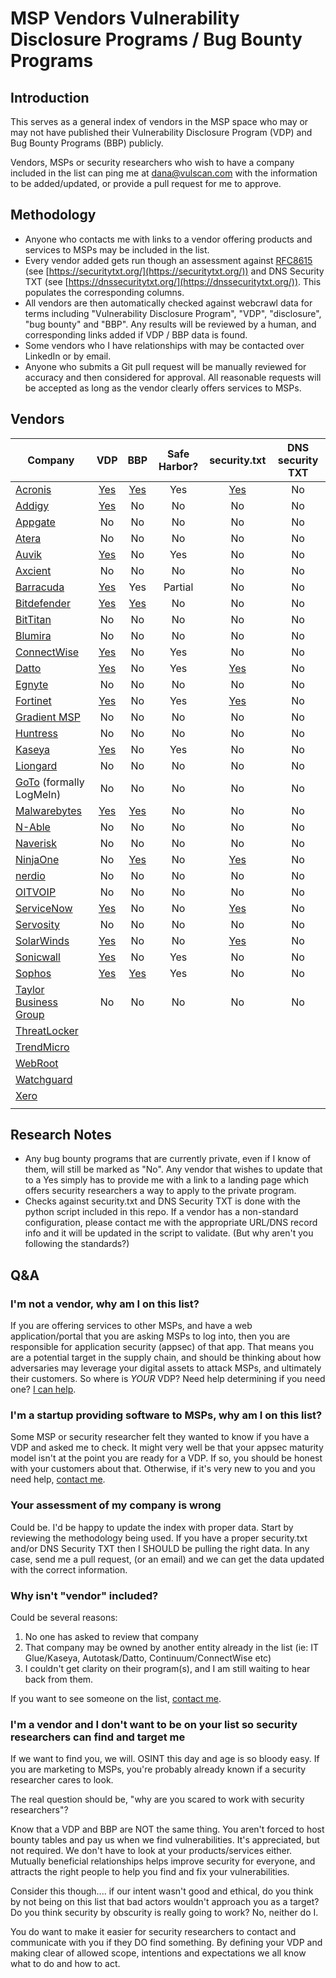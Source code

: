 # MSP Vendors Vulnerability Disclosure Programs / Bug Bounty Programs

## Introduction
This serves as a general index of vendors in the MSP space who may or may not have published their Vulnerability Disclosure Program (VDP) and Bug Bounty Programs (BBP) publicly.

Vendors, MSPs or security researchers who wish to have a company included in the list can ping me at [dana@vulscan.com](mailto:dana@vulscan.com) with the information to be added/updated, or provide a pull request for me to approve. 

## Methodology
- Anyone who contacts me with links to a vendor offering products and services to MSPs may be included in the list.
- Every vendor added gets run though an assessment against [RFC8615](https://datatracker.ietf.org/doc/html/rfc8615) (see [https://securitytxt.org/](https://securitytxt.org/)) and DNS Security TXT (see [https://dnssecuritytxt.org/](https://dnssecuritytxt.org/)). This populates the corresponding columns.
- All vendors are then automatically checked against webcrawl data for terms including "Vulnerability Disclosure Program", "VDP", "disclosure", "bug bounty" and "BBP". Any results will be reviewed by a human, and corresponding links added if VDP / BBP data is found.
- Some vendors who I have relationships with may be contacted over LinkedIn or by email.
- Anyone who submits a Git pull request will be manually reviewed for accuracy and then considered for approval. All reasonable requests will be accepted as long as the vendor clearly offers services to MSPs.

## Vendors
| Company  | VDP | BBP | Safe Harbor? | security.txt | DNS security TXT |
| --- | :-: | :-: | :-: | :-: | :-: |
| [Acronis](https://www.acronis.com/)  | [Yes](https://hackerone.com/acronis/)  | [Yes](https://hackerone.com/acronis/) | Yes | [Yes](https://www.acronis.com/.well-known/security.txt) | No |
| [Addigy](https://addigy.com/)  | [Yes](https://addigy.com/responsible-disclosure/) | No | No | No | No |
| [Appgate](https://www.appgate.com/)  | No | No | No | No | No |
| [Atera](https://www.atera.com/)  | No | No | No | No | No |
| [Auvik](https://www.auvik.com/)  | [Yes](https://hackerone.com/auvik) | No | Yes  | No | No |
| [Axcient](https://axcient.com/)  | No | No | No | No | No |
| [Barracuda](https://www.barracuda.com/)  | [Yes](https://bugcrowd.com/barracuda) | Yes | Partial | No | No |
| [Bitdefender](https://www.bitdefender.com/)  | [Yes](https://www.bitdefender.com/bitdefender_vulnerability_disclosure_program.html) | [Yes](https://www.bitdefender.com/site/view/bug-bounty.html) | No | No | No |
| [BitTitan](https://www.bittitan.com/) | No | No | No | No | No |
| [Blumira](https://www.blumira.com/) | No | No | No | No | No |
| [ConnectWise](https://www.connectwise.com/)  | [Yes](https://hackerone.com/connectwise-h1r) | No | Yes | No | No |
| [Datto](https://www.datto.com/)  | [Yes](https://www.datto.com/legal/vulnerability-disclosure-program) | No | Yes | [Yes](https://www.datto.com/.well-known/security.txt) | No |
| [Egnyte](https://www.egnyte.com/)  | No | No | No | No | No |
| [Fortinet](https://www.fortinet.com/)  | [Yes](https://www.fortiguard.com/psirt_policy) | No | Yes | [Yes](https://www.fortinet.com/.well-known/security.txt) | No |
| [Gradient MSP](https://www.meetgradient.com/)  | No | No | No | No | No |
| [Huntress](https://www.huntress.com/) | No | No | No | No | No |
| [Kaseya](https://www.kaseya.com/) | [Yes](https://www.kaseya.com/legal/vulnerability-disclosure-policy/) | No | Yes | No | No |
| [Liongard](https://www.liongard.com/)  | No | No | No | No | No |
| [GoTo](https://www.goto.com) (formally LogMeIn)  | No | No | No | No | No |
| [Malwarebytes](https://www.malwarebytes.com/) | [Yes](https://www.malwarebytes.com/secure/guidelines) | [Yes](https://www.malwarebytes.com/secure) | No | No | No |
| [N-Able](https://www.n-able.com/) | No | No | No | No | No |
| [Naverisk](https://naverisk.com/)  | No | No | No | No | No |
| [NinjaOne](https://www.ninjaone.com/) | No | [Yes](https://www.ninjaone.com/bug-bounty/) | No | [Yes](https://www.ninjarmm.com/.well-known/security.txt) | No |
| [nerdio](https://getnerdio.com/) | No | No | No | No | No |
| [OITVOIP](https://oit.co/) | No | No | No | No | No |
| [ServiceNow](https://www.servicenow.com/) | [Yes](https://www.servicenow.com/company/trust/responsible-disclosure.html) | No | No | [Yes](https://www.servicenow.com/.well-known/security.txt) | No |
| [Servosity](https://www.servosity.com/) | No | No | No | No | No |
| [SolarWinds](https://www.solarwinds.com/)  | [Yes](https://www.solarwinds.com/information-security/vulnerability-disclosure-policy) | No | No | [Yes](https://www.solarwinds.com/.well-known/security.txt) | No |
| [Sonicwall](https://www.sonicwall.com/) | [Yes](https://psirt.global.sonicwall.com/vuln-policy) | No | Yes  | No | No |
| [Sophos](https://www.sophos.com/) | [Yes](https://www.sophos.com/en-us/legal/sophos-responsible-disclosure-policy) | [Yes](https://bugcrowd.com/sophos) | Yes | No | No |
| [Taylor Business Group](https://www.taylorbusinessgroup.com/) | No | No | No | No | No |
| [ThreatLocker](https://www.threatlocker.com/) |  |  |  |  |  |
| [TrendMicro](https://www.trendmicro.com/)  |  |  |  |  |  |
| [WebRoot](https://www.webroot.com/)  |  |  |  |  |  |
| [Watchguard](https://www.watchguard.com/)  |  |  |  |  |  |
| [Xero](https://www.xero.com/ca/)  |  |  |  |  |  |
|  |  |  |  |  |  |

## Research Notes
- Any bug bounty programs that are currently private, even if I know of them, will still be marked as "No". Any vendor that wishes to update that to a Yes simply has to provide me with a link to a landing page which offers security researchers a way to apply to the private program.
- Checks against security.txt and DNS Security TXT is done with the python script included in this repo. If a vendor has a non-standard configuration, please contact me with the appropriate URL/DNS record info and it will be updated in the script to validate. (But why aren't you following the standards?)

## Q&A
### I'm not a vendor, why am I on this list?
If you are offering services to other MSPs, and have a web application/portal that you are asking MSPs to log into, then you are responsible for application security (appsec) of that app. That means you are a potential target in the supply chain, and should be thinking about how adversaries may leverage your digital assets to attack MSPs, and ultimately their customers. So where is _YOUR_ VDP? Need help determining if you need one? [I can help](https://learn.vulscan.com/one-on-one-coaching).

### I'm a startup providing software to MSPs, why am I on this list?
Some MSP or security researcher felt they wanted to know if you have a VDP and asked me to check. It might very well be that your appsec maturity model isn't at the point you are ready for a VDP. If so, you should be honest with your customers about that. Otherwise, if it's very new to you and you need help, [contact me](https://learn.vulscan.com/one-on-one-coaching).

### Your assessment of my company is wrong
Could be. I'd be happy to update the index with proper data. Start by reviewing the methodology being used. If you have a proper security.txt and/or DNS Security TXT then I SHOULD be pulling the right data. In any case, send me a pull request, (or an email) and we can get the data updated with the correct information. 

### Why isn't "vendor" included?
Could be several reasons:
1. No one has asked to review that company
2. That company may be owned by another entity already in the list (ie: IT Glue/Kaseya, Autotask/Datto, Continuum/ConnectWise etc)
3. I couldn't get clarity on their program(s), and I am still waiting to hear back from them.

If you want to see someone on the list, [contact me](mailto:dana@vulscan.com).

### I'm a vendor and I don't want to be on your list so security researchers can find and target me
If we want to find you, we will. OSINT this day and age is so bloody easy. If you are marketing to MSPs, you're probably already known if a security researcher cares to look.

The real question should be, "why are you scared to work with security researchers"? 

Know that a VDP and BBP are NOT the same thing. You aren't forced to host bounty tables and pay us when we find vulnerabilities. It's appreciated, but not required. We don't have to look at your products/services either. Mutually beneficial relationships helps improve security for everyone, and attracts the right people to help you find and fix your vulnerabilities.

Consider this though.... if our intent wasn't good and ethical, do you think by not being on this list that bad actors wouldn't approach you as a target? Do you think security by obscurity is really going to work? No, neither do I.

You do want to make it easier for security researchers to contact and communicate with you if they DO find something. By defining your VDP and making clear of allowed scope, intentions and expectations we all know what to do and how to act. 
